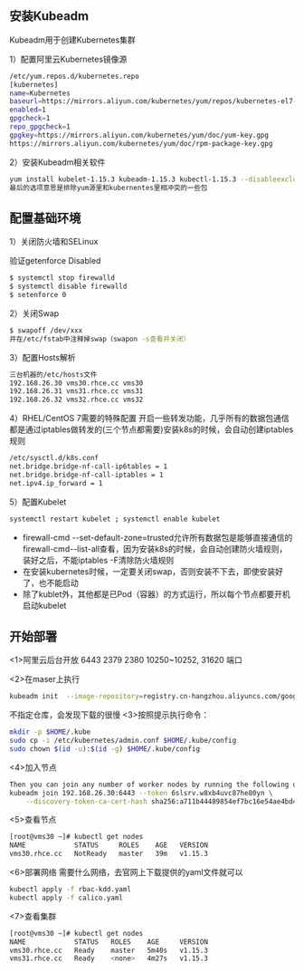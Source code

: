 ## 安装Kubeadm
Kubeadm用于创建Kubernetes集群

1）配置阿里云Kubernetes镜像源

```bash
/etc/yum.repos.d/kubernetes.repo
[kubernetes]
name=Kubernetes
baseurl=https://mirrors.aliyun.com/kubernetes/yum/repos/kubernetes-el7-x86_64
enabled=1
gpgcheck=1
repo_gpgcheck=1
gpgkey=https://mirrors.aliyun.com/kubernetes/yum/doc/yum-key.gpg 
https://mirrors.aliyun.com/kubernetes/yum/doc/rpm-package-key.gpg
```
2）安装Kubeadm相关软件

```bash
yum install kubelet-1.15.3 kubeadm-1.15.3 kubectl-1.15.3 --disableexcludes=kubernetes  -y
最后的选项意思是排除yum源里和kubernentes里相冲突的一些包
```
## 配置基础环境
1）关闭防火墙和SELinux

验证getenforce Disabled
```bash
$ systemctl stop firewalld
$ systemctl disable firewalld
$ setenforce 0
```
2）关闭Swap

```bash
$ swapoff /dev/xxx
并在/etc/fstab中注释掉swap（swapon -s查看并关闭）
```
3）配置Hosts解析

```bash
三台机器的/etc/hosts文件
192.168.26.30 vms30.rhce.cc vms30
192.168.26.31 vms31.rhce.cc vms31
192.168.26.32 vms32.rhce.cc vms32
```
4）RHEL/CentOS 7需要的特殊配置
开启一些转发功能，几乎所有的数据包通信都是通过iptables做转发的(三个节点都需要)安装k8s的时候，会自动创建iptables规则

```bash
/etc/sysctl.d/k8s.conf
net.bridge.bridge-nf-call-ip6tables = 1
net.bridge.bridge-nf-call-iptables = 1 
net.ipv4.ip_forward = 1

```
5）配置Kubelet

```bash
systemctl restart kubelet ; systemctl enable kubelet
```

 - firewall-cmd --set-default-zone=trusted允许所有数据包是能够直接通信的firewall-cmd--list-all查看，因为安装k8s的时候，会自动创建防火墙规则，装好之后，不能iptables -F清除防火墙规则
 - 在安装kubernetes时候，一定要关闭swap，否则安装不下去，即使安装好了，也不能启动
 - 除了kublet外，其他都是已Pod（容器）的方式运行，所以每个节点都要开机启动kubelet
## 开始部署
<1>阿里云后台开放
 6443 2379 2380 10250~10252, 31620 端口

<2>在maser上执行 

```bash
kubeadm init  --image-repository=registry.cn-hangzhou.aliyuncs.com/google_containers --kubernetes-version=v1.17.2（v1.15.3） --pod-network-cidr=10.244.0.0/16
```
不指定仓库，会发现下载的很慢
<3>按照提示执行命令：

```bash
mkdir -p $HOME/.kube
sudo cp -i /etc/kubernetes/admin.conf $HOME/.kube/config
sudo chown $(id -u):$(id -g) $HOME/.kube/config
```
<4>加入节点

```bash
Then you can join any number of worker nodes by running the following on each as root:
kubeadm join 192.168.26.30:6443 --token 6slsrv.w8xb4uvc87he80yn \
    --discovery-token-ca-cert-hash sha256:a711b44489854ef7bc16e54ae4bd48257bec5db7f6a68ccea01091af353608be
```
<5>查看节点

```bash
[root@vms30 ~]# kubectl get nodes
NAME            STATUS     ROLES    AGE   VERSION
vms30.rhce.cc   NotReady   master   39m   v1.15.3
```
<6>部署网络
需要什么网络，去官网上下载提供的yaml文件就可以

```bash
kubectl apply -f rbac-kdd.yaml
kubectl apply -f calico.yaml
```
<7>查看集群

```bash
[root@vms30 ~]# kubectl get nodes
NAME            STATUS   ROLES    AGE     VERSION
vms30.rhce.cc   Ready    master   5m40s   v1.15.3
vms31.rhce.cc   Ready    <none>   4m27s   v1.15.3
```
